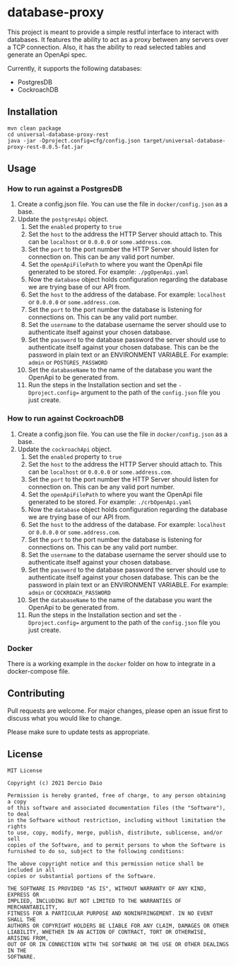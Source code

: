 # database-proxy

This project is meant to provide a simple restful interface to interact with databases. It features the ability to
act as a proxy between any servers over a TCP connection. Also, it has the ability to read selected tables and
generate an OpenApi spec.

Currently, it supports the following databases:

* PostgresDB
* CockroachDB

## Installation

```shell
mvn clean package
cd universal-database-proxy-rest
java -jar -Dproject.config=cfg/config.json target/universal-database-proxy-rest-0.0.5-fat.jar
```

## Usage

### How to run against a PostgresDB

1. Create a config.json file. You can use the file in `docker/config.json` as a base.
2. Update the `postgresApi` object.
    1. Set the `enabled` property to `true`
    2. Set the `host` to the address the HTTP Server should attach to. This can be `localhost` or `0.0.0.0`
       or `some.address.com`.
    3. Set the `port` to the port number the HTTP Server should listen for connection on. This can be any valid port
       number.
    4. Set the `openApiFilePath` to where you want the OpenApi file generated to be stored. For
       example: `./pgOpenApi.yaml`
    5. Now the `database` object holds configuration regarding the database we are trying base of our API from.
    6. Set the `host` to the address of the database. For example: `localhost` or `0.0.0.0` or `some.address.com`.
    7. Set the `port` to the port number the database is listening for connections on. This can be any valid port
       number.
    8. Set the `username` to the database username the server should use to authenticate itself against your chosen
       database.
    9. Set the `password` to the database password the server should use to authenticate itself against your chosen
       database. This can be the password in plain text or an ENVIRONMENT VARIABLE. For example: `admin`
       or `POSTGRES_PASSWORD`
    10. Set the `databaseName` to the name of the database you want the OpenApi to be generated from.
    11. Run the steps in the Installation section and set the `-Dproject.config=` argument to the path of
        the `config.json` file you just create.

### How to run against CockroachDB

1. Create a config.json file. You can use the file in `docker/config.json` as a base.
2. Update the `cockroachApi` object.
    1. Set the `enabled` property to `true`
    2. Set the `host` to the address the HTTP Server should attach to. This can be `localhost` or `0.0.0.0`
       or `some.address.com`.
    3. Set the `port` to the port number the HTTP Server should listen for connection on. This can be any valid port
       number.
    4. Set the `openApiFilePath` to where you want the OpenApi file generated to be stored. For
       example: `./crbOpenApi.yaml`
    5. Now the `database` object holds configuration regarding the database we are trying base of our API from.
    6. Set the `host` to the address of the database. For example: `localhost` or `0.0.0.0` or `some.address.com`.
    7. Set the `port` to the port number the database is listening for connections on. This can be any valid port
       number.
    8. Set the `username` to the database username the server should use to authenticate itself against your chosen
       database.
    9. Set the `password` to the database password the server should use to authenticate itself against your chosen
       database. This can be the password in plain text or an ENVIRONMENT VARIABLE. For example: `admin`
       or `COCKROACH_PASSWORD`
    10. Set the `databaseName` to the name of the database you want the OpenApi to be generated from.
    11. Run the steps in the Installation section and set the `-Dproject.config=` argument to the path of
        the `config.json` file you just create.

### Docker

There is a working example in the `docker` folder on how to integrate in a docker-compose file.

## Contributing

Pull requests are welcome. For major changes, please open an issue first to discuss what you would like to change.

Please make sure to update tests as appropriate.

## License

```text
MIT License

Copyright (c) 2021 Dercio Daio

Permission is hereby granted, free of charge, to any person obtaining a copy
of this software and associated documentation files (the "Software"), to deal
in the Software without restriction, including without limitation the rights
to use, copy, modify, merge, publish, distribute, sublicense, and/or sell
copies of the Software, and to permit persons to whom the Software is
furnished to do so, subject to the following conditions:

The above copyright notice and this permission notice shall be included in all
copies or substantial portions of the Software.

THE SOFTWARE IS PROVIDED "AS IS", WITHOUT WARRANTY OF ANY KIND, EXPRESS OR
IMPLIED, INCLUDING BUT NOT LIMITED TO THE WARRANTIES OF MERCHANTABILITY,
FITNESS FOR A PARTICULAR PURPOSE AND NONINFRINGEMENT. IN NO EVENT SHALL THE
AUTHORS OR COPYRIGHT HOLDERS BE LIABLE FOR ANY CLAIM, DAMAGES OR OTHER
LIABILITY, WHETHER IN AN ACTION OF CONTRACT, TORT OR OTHERWISE, ARISING FROM,
OUT OF OR IN CONNECTION WITH THE SOFTWARE OR THE USE OR OTHER DEALINGS IN THE
SOFTWARE.
```

